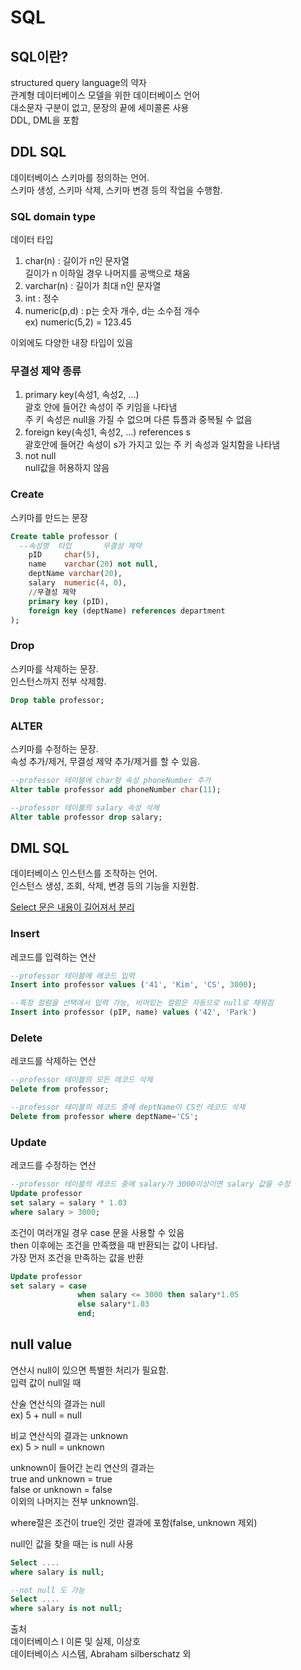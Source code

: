 # SQL
## SQL이란?
structured query language의 약자  
관계형 데이터베이스 모델을 위한 데이터베이스 언어  
대소문자 구분이 없고, 문장의 끝에 세미콜론 사용  
DDL, DML을 포함  

## DDL SQL
데이터베이스 스키마를 정의하는 언어.  
스키마 생성, 스키마 삭제, 스키마 변경 등의 작업을 수행함.  

### SQL domain type
데이터 타입  
1. char(n) : 길이가 n인 문자열  
   길이가 n 이하일 경우 나머지를 공백으로 채움  
2. varchar(n) : 길이가 최대 n인 문자열
3. int : 정수
4. numeric(p,d) : p는 숫자 개수, d는 소수점 개수  
   ex) numeric(5,2) = 123.45   

이외에도 다양한 내장 타입이 있음  

### 무결성 제약 종류
1. primary key(속성1, 속성2, ...)  
   괄호 안에 들어간 속성이 주 키임을 나타냄  
   주 키 속성은 null을 가질 수 없으며 다른 튜플과 중복될 수 없음  
2. foreign key(속성1, 속성2, ...) references s  
   괄호안에 들어간 속성이 s가 가지고 있는 주 키 속성과 일치함을 나타냄  
3. not null  
   null값을 허용하지 않음  


### Create
스키마를 만드는 문장
```sql
Create table professor (
  --속성명  타입       무결성 제약
    pID     char(5),
    name    varchar(20) not null,
    deptName varchar(20),
    salary  numeric(4, 0),
    //무결성 제약
    primary key (pID),
    foreign key (deptName) references department
);
```

### Drop
스키마를 삭제하는 문장.  
인스턴스까지 전부 삭제함.  
```sql
Drop table professor;
```

### ALTER
스키마를 수정하는 문장.  
속성 추가/제거, 무결성 제약 추가/제거를 할 수 있음.  
```sql
--professor 테이블에 char형 속성 phoneNumber 추가  
Alter table professor add phoneNumber char(11);

--professor 테이블의 salary 속성 삭제
Alter table professor drop salary;
```

## DML SQL
데이터베이스 인스턴스를 조작하는 언어.  
인스턴스 생성, 조회, 삭제, 변경 등의 기능을 지원함.  

[Select 문은 내용이 길어져서 분리]()

### Insert
레코드를 입력하는 연산
```sql
--professor 테이블에 레코드 입력
Insert into professor values ('41', 'Kim', 'CS', 3000);

--특정 컬럼을 선택에서 입력 가능, 비어있는 컬럼은 자동으로 null로 채워짐
Insert into professor (pIP, name) values ('42', 'Park')
```

### Delete
레코드를 삭제하는 연산
```sql
--professor 테이블의 모든 레코드 삭제
Delete from professor;

--professor 테이블의 레코드 중에 deptName이 CS인 레코드 삭제
Delete from professor where deptName='CS';
```

### Update
레코드를 수정하는 연산
```sql
--professor 테이블의 레코드 중에 salary가 3000이상이면 salary 값을 수정
Update professor 
set salary = salary * 1.03 
where salary > 3000;
```

조건이 여러개일 경우 case 문을 사용할 수 있음  
then 이후에는 조건을 만족했을 때 반환되는 값이 나타남.  
가장 먼저 조건을 만족하는 값을 반환
```sql
Update professor 
set salary = case
               when salary <= 3000 then salary*1.05
               else salary*1.03
               end;
```

## null value
연산시 null이 있으면 특별한 처리가 필요함.  
입력 값이 null일 때  
  
산술 연산식의 결과는 null  
ex) 5 + null = null  
  
비교 연산식의 결과는 unknown  
ex) 5 > null = unknown  
  
unknown이 들어간 논리 연산의 결과는  
true and unknown = true  
false or unknown = false  
이외의 나머지는 전부 unknown임.  

where절은 조건이 true인 것만 결과에 포함(false, unknown 제외)  

null인 값을 찾을 때는 is null 사용

```sql
Select ....
where salary is null;

--not null 도 가능
Select ....
where salary is not null; 
```

출처  
데이터베이스 I 이론 및 실제, 이상호  
데이터베이스 시스템, Abraham silberschatz 외